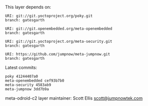 This layer depends on:

    URI: git://git.yoctoproject.org/poky.git
    branch: gatesgarth

    URI: git://git.openembedded.org/meta-openembedded
    branch: gatesgarth

    URI: git://git.yoctoproject.org/meta-security.git
    branch: gatesgarth

    URI: https://github.com/jumpnow/meta-jumpnow.git
    branch: gatesgarth

Latest commits:

    poky 41244407a0
    meta-openembedded cef93b7b0
    meta-security 4583ab9
    meta-jumpnow 3dd7b9a

meta-odroid-c2 layer maintainer: Scott Ellis <scott@jumpnowtek.com>
